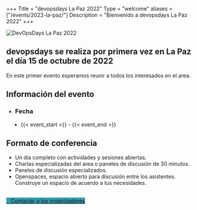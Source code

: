 +++
Title = "devopsdays La Paz 2022"
Type = "welcome"
aliases = ["/events/2022-la-paz/"]
Description = "Bienvenido a devopsdays La Paz 2022"
+++
<div class = "row">
  <div class="col-md-4">
    <img alt="DevOpsDays La Paz 2022" src="/events/2022-la-paz/event-logo-square.jpg" class="img-fluid">
  </div>
  <div class="col-md-7">
    <h2>devopsdays se realiza por primera vez en La Paz el día 15 de octubre de 2022</h2>
    <p>
      En este primer evento esperamos reunir a todos los interesados en el area.
    </p>
    <h2>Información del evento</h2>
    <p>
      <ul>
        <li>
          <h3>Fecha</h3>
        </li>
        <li style="margin-left:15px;">
          <div>{{< event_start >}} - {{< event_end >}}</div>
        </li>  
      </ul>      
    </p>
    <h2>Formato de conferencia</h2>
    <p>
      <ul>
        <li>
          Un día completo con actividades y sesiones abiertas.
        </li>
        <li>
          Charlas especializadas del area o paneles de discusión de 30 minutos.
        </li>
        <li>
          Paneles de discusión especializados.
        </li>
        <li>
          Openspaces, espacio abierto para discusión entre los asistentes. Construye un espacio de acuerdo a tus necesidades.
        </li>
      </ul>
    </p>
    </br>
    <div class="d-flex flex-row">
      <div class="col-md-12">
 <!--       <div class="p-2">
          <a
            target="_blank"
            class="btn btn-secondary btn-block"
            href="https://www.papercall.io/dodmed2022"
            style="background-color:#329cae; border-color:#72c1cd" onMouseOver="this.style.backgroundColor='#23738e'"
            onMouseOut="this.style.backgroundColor='#329cae'"
          >
            <i class="fa fa-calendar fa-lg"></i>&nbsp;&nbsp;&nbsp;Call for Papers
          </a>
        </div>  -->
 <!--        <div class="p-2">
          <a
            class="btn btn-secondary btn-block"
            href="/events/2021-medellin/sponsor"
            style="background-color:#329cae; border-color:#72c1cd" onMouseOver="this.style.backgroundColor='#23738e'"
            onMouseOut="this.style.backgroundColor='#329cae'"
          >
            <i class="fa fa-money fa-lg"></i>&nbsp;&nbsp;&nbsp;Sponsor the Conference
          </a>
        </div> -->
        <div class="p-2">
          <a
            class="btn btn-secondary btn-block"
            href="/events/2022-la-paz/contact"
            style="background-color:#329cae; border-color:#72c1cd" onMouseOver="this.style.backgroundColor='#23738e'"
            onMouseOut="this.style.backgroundColor='#329cae'"
          >
            <i class="fa fa-envelope-o fa-lg"></i>&nbsp;&nbsp;&nbsp;Contactar a los organizadores
          </a>
        </div>
      </div>
    </div>
    </br>
  </div>
</div>

<!-- Social Media Buttons 
<div class = "row">
  <div class = "col-md-12">
    <div class = "row justify-content-center">
      <div class = "d-flex p-2">
        <a class="btn btn-primary btn-block"  style = "margin-top: 10px; margin-bottom: 10px; background-color: #418ede; border-color: #418ede;" href="https://twitter.com/DevopsdaysMed" target="_blank">
        <i class="fa fa-twitter fa-lg"></i>&nbsp;&nbsp;&nbsp;Follow @DevOpsDaysMed</a>
      </div>
     <!-- <div class = "d-flex p-2">
        <a class="btn btn-primary btn-block"  style = "margin-top: 10px; margin-bottom: 10px; background-color: #3b5998; border-color: #3b5998;" href="https://www.facebook.com/DevOps-Days-Medell%C3%ADn-107638967488390/" target="_blank">
        <i class="fa fa-facebook-square fa-lg"></i>&nbsp;&nbsp;&nbsp;Give Us a Like on Facebook</a>
      </div> 
    </div> -->
  </div>
</div>
